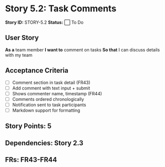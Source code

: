 # Story 5.2: Task Comments

**Story ID:** STORY-5.2
**Status:** ⬜ To Do

## User Story
**As a** team member
**I want to** comment on tasks
**So that** I can discuss details with my team

## Acceptance Criteria
- [ ] Comment section in task detail (FR43)
- [ ] Add comment with text input + submit
- [ ] Shows commenter name, timestamp (FR44)
- [ ] Comments ordered chronologically
- [ ] Notification sent to task participants
- [ ] Markdown support for formatting

## Story Points: 5
## Dependencies: Story 2.3
## FRs: FR43-FR44
